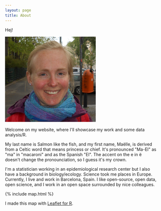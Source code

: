 ```yaml
---
layout: page
title: About
---
```


Hej! 

<img src="/assets/maelle.JPG" alt="maelle" width="300">

Welcome on my website, where I'll showcase my work and some data analysis/R.

My last name is Salmon like the fish, and my first name, Maëlle, is derived from a Celtic word that means princess or chief. It's pronounced "Ma-El" as "ma" in "macaroni" and as the Spanish "El". The accent on the e in ë doesn't change the pronounciation, so I guess it's my crown.

I'm a statistician working in an epidemiological research center but I also have a background in biology/ecology. Science took me places in Europe. Currently, I live and work in Barcelona, Spain. I like open-source, open data, open science, and I work in an open space surrounded by nice colleagues.

{% include map.html %}

I made this map with [Leaflet for R](https://rstudio.github.io/leaflet/).
